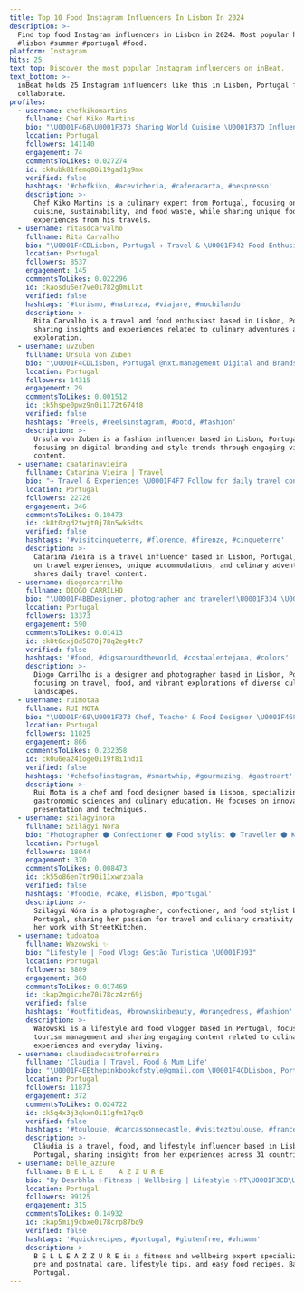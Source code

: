 ```yaml
---
title: Top 10 Food Instagram Influencers In Lisbon In 2024
description: >-
  Find top food Instagram influencers in Lisbon in 2024. Most popular hashtags:
  #lisbon #summer #portugal #food.
platform: Instagram
hits: 25
text_top: Discover the most popular Instagram influencers on inBeat.
text_bottom: >-
  inBeat holds 25 Instagram influencers like this in Lisbon, Portugal for you to
  collaborate.
profiles:
  - username: chefkikomartins
    fullname: Chef Kiko Martins
    bio: "\U0001F468‍\U0001F373 Sharing World Cuisine \U0001F37D️ Influencing about Sustainability and Food Waste ✈️ Traveller hunting for food experiences Follow me to get connected \U0001F447"
    location: Portugal
    followers: 141140
    engagement: 74
    commentsToLikes: 0.027274
    id: ck0ubk81femq80i19gad1g9mx
    verified: false
    hashtags: '#chefkiko, #acevicheria, #cafenacarta, #nespresso'
    description: >-
      Chef Kiko Martins is a culinary expert from Portugal, focusing on world
      cuisine, sustainability, and food waste, while sharing unique food
      experiences from his travels.
  - username: ritasdcarvalho
    fullname: Rita Carvalho
    bio: "\U0001F4CDLisbon, Portugal ✈️ Travel & \U0001F942 Food Enthusiast"
    location: Portugal
    followers: 8537
    engagement: 145
    commentsToLikes: 0.022296
    id: ckaosdu6er7ve0i782g0milzt
    verified: false
    hashtags: '#turismo, #natureza, #viajare, #mochilando'
    description: >-
      Rita Carvalho is a travel and food enthusiast based in Lisbon, Portugal,
      sharing insights and experiences related to culinary adventures and global
      exploration.
  - username: uvzuben
    fullname: Ursula von Zuben
    bio: "\U0001F4CDLisbon, Portugal @nxt.management Digital and Brands filipe@next.pt"
    location: Portugal
    followers: 14315
    engagement: 29
    commentsToLikes: 0.001512
    id: ck5hspe0pwz9n0i1172t674f8
    verified: false
    hashtags: '#reels, #reelsinstagram, #ootd, #fashion'
    description: >-
      Ursula von Zuben is a fashion influencer based in Lisbon, Portugal,
      focusing on digital branding and style trends through engaging visual
      content.
  - username: caatarinavieira
    fullname: Catarina Vieira | Travel
    bio: "✈ Travel & Experiences \U0001F4F7 Follow for daily travel content, unique stays and good food \U0001F393 Materials Engineer, based in Lisbon \U0001F1F5\U0001F1F9"
    location: Portugal
    followers: 22726
    engagement: 346
    commentsToLikes: 0.10473
    id: ck8t0zgd2twjt0j78n5wk5dts
    verified: false
    hashtags: '#visitcinqueterre, #florence, #firenze, #cinqueterre'
    description: >-
      Catarina Vieira is a travel influencer based in Lisbon, Portugal, focusing
      on travel experiences, unique accommodations, and culinary adventures. She
      shares daily travel content.
  - username: diogorcarrilho
    fullname: DIOGO CARRILHO
    bio: "\U0001F4BBDesigner, photographer and traveler!\U0001F334 \U0001F4CDlisbon, Portugal"
    location: Portugal
    followers: 13373
    engagement: 590
    commentsToLikes: 0.01413
    id: ck8t6cxj8d5870j78q2eg4tc7
    verified: false
    hashtags: '#food, #digsaroundtheworld, #costaalentejana, #colors'
    description: >-
      Diogo Carrilho is a designer and photographer based in Lisbon, Portugal,
      focusing on travel, food, and vibrant explorations of diverse cultures and
      landscapes.
  - username: ruimotaa
    fullname: RUI MOTA
    bio: "\U0001F468‍\U0001F373 Chef, Teacher & Food Designer \U0001F468‍\U0001F393 MSc in Gastronomic Sciences | ISA UL \U0001F4CD Based in Lisbon | 28 yrs"
    location: Portugal
    followers: 11025
    engagement: 866
    commentsToLikes: 0.232358
    id: ck0u6ea241oge0i19f8i1ndi1
    verified: false
    hashtags: '#chefsofinstagram, #smartwhip, #gourmazing, #gastroart'
    description: >-
      Rui Mota is a chef and food designer based in Lisbon, specializing in
      gastronomic sciences and culinary education. He focuses on innovative food
      presentation and techniques.
  - username: szilagyinora
    fullname: Szilágyi Nóra
    bio: "Photographer ⚫ Confectioner ⚫ Food stylist ⚫ Traveller ⚫ Kettlebell lover ⚫ Work: StreetKitchen \U0001F4F7\U0001F469‍\U0001F373\U0001F382"
    location: Portugal
    followers: 18044
    engagement: 370
    commentsToLikes: 0.008473
    id: ck55o86en7tr90i11xwrzbala
    verified: false
    hashtags: '#foodie, #cake, #lisbon, #portugal'
    description: >-
      Szilágyi Nóra is a photographer, confectioner, and food stylist based in
      Portugal, sharing her passion for travel and culinary creativity through
      her work with StreetKitchen.
  - username: tudoatoa
    fullname: Wazowski ✨
    bio: "Lifestyle | Food Vlogs Gestão Turística \U0001F393"
    location: Portugal
    followers: 8809
    engagement: 368
    commentsToLikes: 0.017469
    id: ckap2mgiczhe70i78cz4zr69j
    verified: false
    hashtags: '#outfitideas, #brownskinbeauty, #orangedress, #fashion'
    description: >-
      Wazowski is a lifestyle and food vlogger based in Portugal, focusing on
      tourism management and sharing engaging content related to culinary
      experiences and everyday living.
  - username: claudiadecastroferreira
    fullname: 'Cláudia | Travel, Food & Mum Life'
    bio: "\U0001F4EEthepinkbookofstyle@gmail.com \U0001F4CDLisbon, Portugal \U0001F30D 31 countries and counting"
    location: Portugal
    followers: 11873
    engagement: 372
    commentsToLikes: 0.024722
    id: ck5q4x3j3qkxn0i11gfm17qd0
    verified: false
    hashtags: '#toulouse, #carcassonnecastle, #visiteztoulouse, #francetourisme'
    description: >-
      Cláudia is a travel, food, and lifestyle influencer based in Lisbon,
      Portugal, sharing insights from her experiences across 31 countries.
  - username: belle_azzure
    fullname: B E L L E    A Z Z U R E
    bio: "By Dearbhla ✨Fitness | Wellbeing | Lifestyle ✨PT\U0001F3CB\U0001F3FD‍♀️Pre&Postnatal| Easy Food Recipes\U0001F951⬇️ ✨Digital Marketer @Google | Wife & Mama \U0001F499"
    location: Portugal
    followers: 99125
    engagement: 315
    commentsToLikes: 0.14932
    id: ckap5mij9cbxe0i78crp87bo9
    verified: false
    hashtags: '#quickrecipes, #portugal, #glutenfree, #vhiwmm'
    description: >-
      B E L L E A Z Z U R E is a fitness and wellbeing expert specializing in
      pre and postnatal care, lifestyle tips, and easy food recipes. Based in
      Portugal.
---
```


